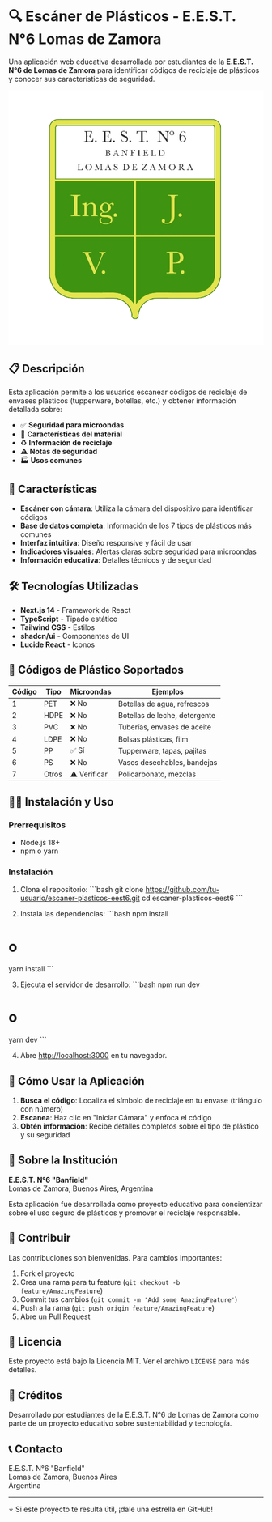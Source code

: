 # 🔍 Escáner de Plásticos - E.E.S.T. N°6 Lomas de Zamora

Una aplicación web educativa desarrollada por estudiantes de la **E.E.S.T. N°6 de Lomas de Zamora** para identificar códigos de reciclaje de plásticos y conocer sus características de seguridad.

![Logo E.E.S.T. N°6](public/logo-eest6.png)

## 📋 Descripción

Esta aplicación permite a los usuarios escanear códigos de reciclaje de envases plásticos (tupperware, botellas, etc.) y obtener información detallada sobre:

- ✅ **Seguridad para microondas**
- 🔬 **Características del material**
- ♻️ **Información de reciclaje**
- ⚠️ **Notas de seguridad**
- 🏭 **Usos comunes**

## 🚀 Características

- **Escáner con cámara**: Utiliza la cámara del dispositivo para identificar códigos
- **Base de datos completa**: Información de los 7 tipos de plásticos más comunes
- **Interfaz intuitiva**: Diseño responsive y fácil de usar
- **Indicadores visuales**: Alertas claras sobre seguridad para microondas
- **Información educativa**: Detalles técnicos y de seguridad

## 🛠️ Tecnologías Utilizadas

- **Next.js 14** - Framework de React
- **TypeScript** - Tipado estático
- **Tailwind CSS** - Estilos
- **shadcn/ui** - Componentes de UI
- **Lucide React** - Iconos

## 📱 Códigos de Plástico Soportados

| Código | Tipo | Microondas | Ejemplos |
|--------|------|------------|----------|
| 1 | PET | ❌ No | Botellas de agua, refrescos |
| 2 | HDPE | ❌ No | Botellas de leche, detergente |
| 3 | PVC | ❌ No | Tuberías, envases de aceite |
| 4 | LDPE | ❌ No | Bolsas plásticas, film |
| 5 | PP | ✅ Sí | Tupperware, tapas, pajitas |
| 6 | PS | ❌ No | Vasos desechables, bandejas |
| 7 | Otros | ⚠️ Verificar | Policarbonato, mezclas |

## 🏃‍♂️ Instalación y Uso

### Prerrequisitos

- Node.js 18+ 
- npm o yarn

### Instalación

1. Clona el repositorio:
\`\`\`bash
git clone https://github.com/tu-usuario/escaner-plasticos-eest6.git
cd escaner-plasticos-eest6
\`\`\`

2. Instala las dependencias:
\`\`\`bash
npm install
# o
yarn install
\`\`\`

3. Ejecuta el servidor de desarrollo:
\`\`\`bash
npm run dev
# o
yarn dev
\`\`\`

4. Abre [http://localhost:3000](http://localhost:3000) en tu navegador.

## 📖 Cómo Usar la Aplicación

1. **Busca el código**: Localiza el símbolo de reciclaje en tu envase (triángulo con número)
2. **Escanea**: Haz clic en "Iniciar Cámara" y enfoca el código
3. **Obtén información**: Recibe detalles completos sobre el tipo de plástico y su seguridad

## 🏫 Sobre la Institución

**E.E.S.T. N°6 "Banfield"**  
Lomas de Zamora, Buenos Aires, Argentina

Esta aplicación fue desarrollada como proyecto educativo para concientizar sobre el uso seguro de plásticos y promover el reciclaje responsable.

## 🤝 Contribuir

Las contribuciones son bienvenidas. Para cambios importantes:

1. Fork el proyecto
2. Crea una rama para tu feature (`git checkout -b feature/AmazingFeature`)
3. Commit tus cambios (`git commit -m 'Add some AmazingFeature'`)
4. Push a la rama (`git push origin feature/AmazingFeature`)
5. Abre un Pull Request

## 📄 Licencia

Este proyecto está bajo la Licencia MIT. Ver el archivo `LICENSE` para más detalles.

## 👥 Créditos

Desarrollado por estudiantes de la E.E.S.T. N°6 de Lomas de Zamora como parte de un proyecto educativo sobre sustentabilidad y tecnología.

## 📞 Contacto

E.E.S.T. N°6 "Banfield"  
Lomas de Zamora, Buenos Aires  
Argentina

---

⭐ Si este proyecto te resulta útil, ¡dale una estrella en GitHub!

